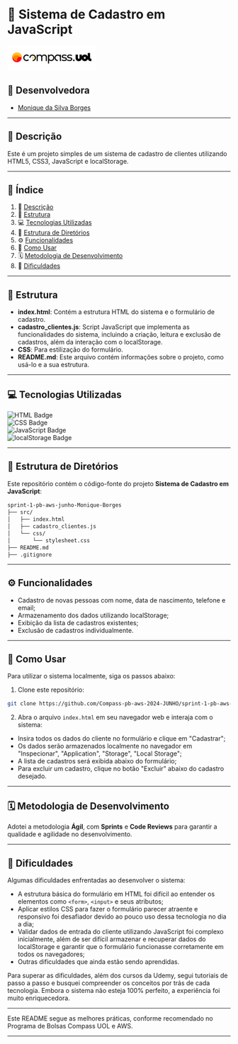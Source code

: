 # **📝 Sistema de Cadastro em JavaScript**

![CompassUol](assets/logo-compass.png)

## **👥 Desenvolvedora**

- [Monique da Silva Borges](https://github.com/niqueborges)

---

## **📜 Descrição**

Este é um projeto simples de um sistema de cadastro de clientes utilizando HTML5, CSS3, JavaScript e localStorage.

---

## **📑 Índice**

1. 📜 [Descrição](#-descrição)  
2. 📂 [Estrutura](#-estrutura)  
3. 💻 [Tecnologias Utilizadas](#-tecnologias-utilizadas)  
4. 📁 [Estrutura de Diretórios](#-estrutura-de-diretórios)  
5. ⚙️ [Funcionalidades](#️-funcionalidades)  
6. 🚀 [Como Usar](#-como-usar)  
7. 🗓️ [Metodologia de Desenvolvimento](#️-metodologia-de-desenvolvimento)  
8. 🤔 [Dificuldades](#-dificuldades)

---

## **📂 Estrutura**

- **index.html**: Contém a estrutura HTML do sistema e o formulário de cadastro.
- **cadastro_clientes.js**: Script JavaScript que implementa as funcionalidades do sistema, incluindo a criação, leitura e exclusão de cadastros, além da interação com o localStorage.
- **CSS**: Para estilização do formulário.
- **README.md**: Este arquivo contém informações sobre o projeto, como usá-lo e a sua estrutura.

---

## **💻 Tecnologias Utilizadas**

![HTML Badge](https://img.shields.io/badge/HTML-5-%23E34F26?style=for-the-badge&logo=html5&logoColor=white)  
![CSS Badge](https://img.shields.io/badge/CSS-3-%231572B6?style=for-the-badge&logo=css3&logoColor=white)  
![JavaScript Badge](https://img.shields.io/badge/JavaScript-%23F7DF1E?style=for-the-badge&logo=javascript&logoColor=black)  
![localStorage Badge](https://img.shields.io/badge/localStorage-%23FFB74D?style=for-the-badge&logoColor=black)

---

## **📁 Estrutura de Diretórios**

Este repositório contém o código-fonte do projeto **Sistema de Cadastro em JavaScript**:

```plaintext
sprint-1-pb-aws-junho-Monique-Borges
├── src/
│   ├── index.html
│   ├── cadastro_clientes.js
│   └── css/
│       └── stylesheet.css
├── README.md
├── .gitignore
```

---

## **⚙️ Funcionalidades**

- Cadastro de novas pessoas com nome, data de nascimento, telefone e email;
- Armazenamento dos dados utilizando localStorage;
- Exibição da lista de cadastros existentes;
- Exclusão de cadastros individualmente.

---

## **🚀 Como Usar**

Para utilizar o sistema localmente, siga os passos abaixo:

1. Clone este repositório:

```bash
git clone https://github.com/Compass-pb-aws-2024-JUNHO/sprint-1-pb-aws-junho/tree/Monique-Borges
```

2. Abra o arquivo `index.html` em seu navegador web e interaja com o sistema:

- Insira todos os dados do cliente no formulário e clique em "Cadastrar";
- Os dados serão armazenados localmente no navegador em "Inspecionar", "Application", "Storage", "Local Storage";
- A lista de cadastros será exibida abaixo do formulário;
- Para excluir um cadastro, clique no botão "Excluir" abaixo do cadastro desejado.

---

## **🗓️ Metodologia de Desenvolvimento**

Adotei a metodologia **Ágil**, com **Sprints** e **Code Reviews** para garantir a qualidade e agilidade no desenvolvimento.

---

## **🤔 Dificuldades**

Algumas dificuldades enfrentadas ao desenvolver o sistema:

- A estrutura básica do formulário em HTML foi difícil ao entender os elementos como `<form>`, `<input>` e seus atributos;
- Aplicar estilos CSS para fazer o formulário parecer atraente e responsivo foi desafiador devido ao pouco uso dessa tecnologia no dia a dia;
- Validar dados de entrada do cliente utilizando JavaScript foi complexo inicialmente, além de ser difícil armazenar e recuperar dados do localStorage e garantir que o formulário funcionasse corretamente em todos os navegadores;
- Outras dificuldades que ainda estão sendo aprendidas.

Para superar as dificuldades, além dos cursos da Udemy, segui tutoriais de passo a passo e busquei compreender os conceitos por trás de cada tecnologia. Embora o sistema não esteja 100% perfeito, a experiência foi muito enriquecedora.

---

Este README segue as melhores práticas, conforme recomendado no Programa de Bolsas Compass UOL e AWS.

---
